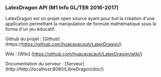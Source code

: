 ### LatexDragon API (M1 Info GL/TER 2016-2017)


LatexDragon est un projet open source ayant pour but la création d'une application permettant la manipulation de formule mathématique sous la forme d'un jeu éducatif.


Github du projet : [Github] (https://https://github.com/huacayacauh/LatexDragon/)


Wiki : [Wiki] (https://github.com/huacayacauh/LatexDragon/wiki/)

Documentation du serveur : [Serveur] (http://http://localhost:8080/LibreDragon/doc/)
